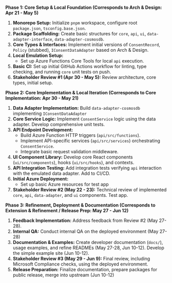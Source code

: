 **Phase 1: Core Setup & Local Foundation (Corresponds to Arch & Design: Apr 21 - May 5)**

1.  **Monorepo Setup:** Initialize `pnpm` workspace, configure root `package.json`, `tsconfig.base.json`.
2.  **Package Scaffolding:** Create basic structures for `core`, `api`, `ui`, `data-adapter-interface`, `data-adapter-cosmosdb`.
3.  **Core Types & Interfaces:** Implement initial versions of `ConsentRecord`, `Policy` (stubbed), `IConsentDataAdapter` based on Arch & Design.
4.  **Local Emulation Setup:**
    *   Set up Azure Functions Core Tools for local `api` execution.
5.  **Basic CI:** Set up initial GitHub Actions workflow for linting, type checking, and running `core` unit tests on push.
6.  **Stakeholder Review #1 (Apr 30 - May 5):** Review architecture, core types, initial setup.

**Phase 2: Core Implementation & Local Iteration (Corresponds to Core Implementation: Apr 30 - May 21)**

1.  **Data Adapter Implementation:** Build `data-adapter-cosmosdb` implementing `IConsentDataAdapter`
2.  **Core Service Logic:** Implement `ConsentService` logic using the data adapter. Develop comprehensive unit tests.
3.  **API Endpoint Development:**
    *   Build Azure Function HTTP triggers (`api/src/functions`).
    *   Implement API-specific services (`api/src/services`) orchestrating `ConsentService`.
    *   Integrate basic request validation middleware.
4.  **UI Component Library:** Develop core React components (`ui/src/components`), hooks (`ui/src/hooks`), and contexts.
5.  **API Integration Testing:** Add integration tests verifying `api` interaction with the emulated data adapter. Add to CI/CD.
7.  **Initial Azure Deployment:**
    *   Set up basic Azure resources for test app
8.  **Stakeholder Review #2 (May 22 - 23):** Technical review of implemented `core`, `api`, `data-adapter`, and `ui` components. Test app.

**Phase 3: Refinement, Deployment & Documentation (Corresponds to Extension & Refinement / Release Prep: May 27 - Jun 12)**

1.  **Feedback Implementation:** Address feedback from Review #2 (May 27-28).
2.  **Internal QA:** Conduct internal QA on the deployed environment (May 27-28)
3.  **Documentation & Examples:** Create developer documentation (`docs/`), usage examples, and refine READMEs (May 27-28, Jun 10-12). Develop the simple example site (Jun 10-12).
4.  **Stakeholder Review #3 (May 29 - Jun 9):** Final review, including Microsoft Compliance checks, using the deployed environment.
5.  **Release Preparation:** Finalize documentation, prepare packages for public release, merge into upstream (Jun 10-12)